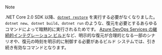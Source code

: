 > [!NOTE]
> .NET Core 2.0 SDK 以降、[`dotnet restore`](~/docs/core/tools/dotnet-restore.md) を実行する必要がなくなりました。`dotnet new`、`dotnet build`、`dotnet run` のような、復元を必要とするあらゆるコマンドによって暗黙的に実行されるためです。
> [Azure DevOps Services の継続的インテグレーション ビルド](https://docs.microsoft.com/azure/devops/build-release/apps/aspnet/build-aspnet-core)など、明示的な復元が合理的となる一部のシナリオや、復元の時刻を明示的に制御する必要があるビルド システムでは、引き続き有効なコマンドとなります。